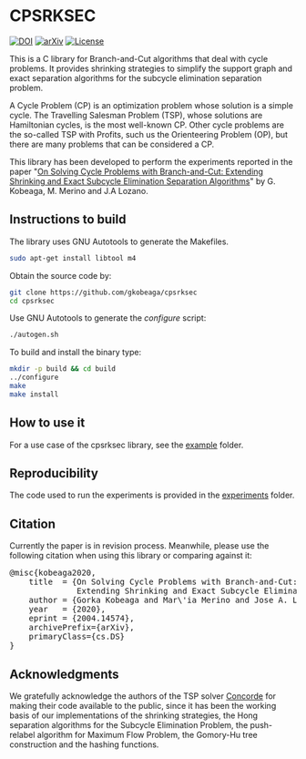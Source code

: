 CPSRKSEC
=======

[![DOI](https://zenodo.org/badge/259394517.svg)](https://zenodo.org/badge/latestdoi/259394517)
[![arXiv](http://img.shields.io/badge/cs.DS-arXiv%3A2004.14574-B31B1B.svg)](https://arxiv.org/abs/2004.14574)
[![License](https://img.shields.io/badge/License-Apache%202.0-blue.svg)](https://github.com/gkobeaga/cpsrksec/blob/master/LICENSE)

This is a C library for Branch-and-Cut algorithms that deal with cycle problems. It provides shrinking strategies to simplify the support graph and exact separation algorithms for the subcycle elimination separation problem.

A Cycle Problem (CP) is an optimization problem whose solution is a simple cycle. The Travelling Salesman Problem (TSP), whose solutions are Hamiltonian cycles, is the most well-known CP. Other cycle problems are the so-called TSP with Profits, such us the Orienteering Problem (OP), but there are many problems that can be considered a CP.

This library has been developed to perform the experiments reported in the paper "[On Solving Cycle Problems with Branch-and-Cut: Extending Shrinking and Exact Subcycle Elimination Separation Algorithms](https://arxiv.org/pdf/2004.14574.pdf)" by G. Kobeaga, M. Merino and J.A Lozano.

Instructions to build
---------------------

The library uses GNU Autotools to generate the Makefiles.
```sh
sudo apt-get install libtool m4
```

Obtain the source code by:
```sh
git clone https://github.com/gkobeaga/cpsrksec
cd cpsrksec
```

Use GNU Autotools to generate the *configure* script:
```sh
./autogen.sh
```

To build and install the binary type:
```sh
mkdir -p build && cd build
../configure
make
make install
```

How to use it
-------------
For a use case of the cpsrksec library, see the [example](example/) folder.

Reproducibility
---------------
The code used to run the experiments is provided in the [experiments](exp/) folder.

Citation
---------
Currently the paper is in revision process. Meanwhile, please use the following citation when using this library or comparing against it:

<pre>
@misc{kobeaga2020,
    title  = {On Solving Cycle Problems with Branch-and-Cut:
              Extending Shrinking and Exact Subcycle Elimination Separation Algorithms},
    author = {Gorka Kobeaga and Mar\'ia Merino and Jose A. Lozano},
    year   = {2020},
    eprint = {2004.14574},
    archivePrefix={arXiv},
    primaryClass={cs.DS}
}
</pre>

Acknowledgments
---------------
We gratefully acknowledge the authors of the TSP solver [Concorde](http://www.math.uwaterloo.ca/tsp/concorde.html) for making their code available to the public, since it has been the working basis of our implementations of the shrinking strategies, the Hong separation algorithms for the Subcycle Elimination Problem, the push-relabel algorithm for Maximum Flow Problem, the Gomory-Hu tree construction and the hashing functions.

